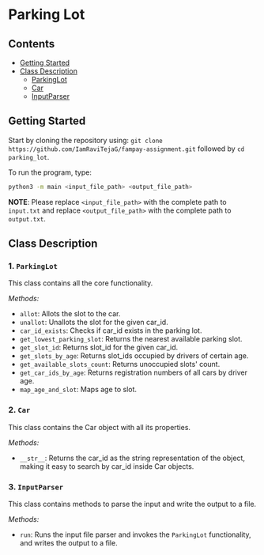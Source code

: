 # Parking Lot

## Contents
- [Getting Started](#getting-started)
- [Class Description](#class-description)
  - [ParkingLot](#parkinglot)
  - [Car](#car)
  - [InputParser](#inputparser)

## Getting Started
Start by cloning the repository using: `git clone https://github.com/IamRaviTejaG/fampay-assignment.git` followed by `cd parking_lot`.

To run the program, type:
```bash
python3 -m main <input_file_path> <output_file_path>
```

**NOTE**: Please replace `<input_file_path>` with the complete path to `input.txt` and replace `<output_file_path>` with the complete path to `output.txt`.
<br />

## Class Description

### 1. `ParkingLot`
This class contains all the core functionality.

*Methods:*
- `allot`: Allots the slot to the car.
- `unallot`: Unallots the slot for the given car_id.
- `car_id_exists`: Checks if car_id exists in the parking lot.
- `get_lowest_parking_slot`: Returns the nearest available parking slot.
- `get_slot_id`: Returns slot_id for the given car_id.
- `get_slots_by_age`: Returns slot_ids occupied by drivers of certain age.
- `get_available_slots_count`: Returns unoccupied slots' count.
- `get_car_ids_by_age`: Returns registration numbers of all cars by driver age.
- `map_age_and_slot`: Maps age to slot.

### 2. `Car`
This class contains the Car object with all its properties.

*Methods:*
- `__str__`: Returns the car_id as the string representation of the object, making it easy to search by car_id inside Car objects.

### 3. `InputParser`
This class contains methods to parse the input and write the output to a file.

*Methods:*
- `run`: Runs the input file parser and invokes the `ParkingLot` functionality, and writes the output to a file.
